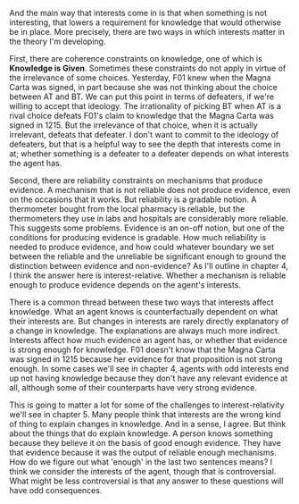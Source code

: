 And the main way that interests come in is that when something is not interesting, that lowers a requirement for knowledge that would otherwise be in place. More precisely, there are two ways in which interests matter in the theory I'm developing.

First, there are coherence constraints on knowledge, one of which is **Knowledge is Given**. Sometimes these constraints do not apply in virtue of the irrelevance of some choices. Yesterday, F01 knew when the Magna Carta was signed, in part because she was not thinking about the choice between AT and BT. We can put this point in terms of defeaters, if we're willing to accept that ideology. The irrationality of picking BT when AT is a rival choice defeats F01's claim to knowledge that the Magna Carta was signed in 1215. But the irrelevance of that choice, when it is actually irrelevant, defeats that defeater. I don't want to commit to the ideology of defeaters, but that is a helpful way to see the depth that interests come in at; whether something is a defeater to a defeater depends on what interests the agent has.

Second, there are reliability constraints on mechanisms that produce evidence. A mechanism that is not reliable does not produce evidence, even on the occasions that it works. But reliability is a gradable notion. A thermometer bought from the local pharmacy is reliable, but the thermometers they use in labs and hospitals are considerably more reliable. This suggests some problems. Evidence is an on-off notion, but one of the conditions for producing evidence is gradable. How much reliability is needed to produce evidence, and how could whatever boundary we set between the reliable and the unreliable be significant enough to ground the distinction between evidence and non-evidence? As I'll outline in chapter 4, I think the answer here is interest-relative. Whether a mechanism is reliable enough to produce evidence depends on the agent's interests.

There is a common thread between these two ways that interests affect knowledge. What an agent knows is counterfactually dependent on what their interests are. But changes in interests are rarely directly explanatory of a change in knowledge. The explanations are always much more indirect. Interests affect how much evidence an agent has, or whether that evidence is strong enough for knowledge. F01 doesn't know that the Magna Carta was signed in 1215 because her evidence for that proposition is not strong enough. In some cases we'll see in chapter 4, agents with odd interests end up not having knowledge because they don't have any relevant evidence at all, although some of their counterparts have very strong evidence.

This is going to matter a lot for some of the challenges to interest-relativity we'll see in chapter 5. Many people think that interests are the wrong kind of thing to explain changes in knowledge. And in a sense, I agree. But think about the things that do explain knowledge. A person knows something because they believe it on the basis of good enough evidence. They have that evidence because it was the output of reliable enough mechanisms. How do we figure out what 'enough' in the last two sentences means? I think we consider the interests of the agent, though that is controversial. What might be less controversial is that any answer to these questions will have odd consequences. 